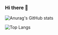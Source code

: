 ### Hi there 👋

![Anurag's GitHub stats](https://github-readme-stats.vercel.app/api?username=brauliogrc&show_icons=true&theme=tokyonight&rank_icon=github)

![Top Langs](https://github-readme-stats.vercel.app/api/top-langs/?username=brauliogrc&hide_progress=true&theme=tokyonight)

<!--
**brauliogrc/brauliogrc** is a ✨ _special_ ✨ repository because its `README.md` (this file) appears on your GitHub profile.

Here are some ideas to get you started:

- 🔭 I’m currently working on ...
- 🌱 I’m currently learning ...
- 👯 I’m looking to collaborate on ...
- 🤔 I’m looking for help with ...
- 💬 Ask me about ...
- 📫 How to reach me: ...
- 😄 Pronouns: ...
- ⚡ Fun fact: ...
-->
